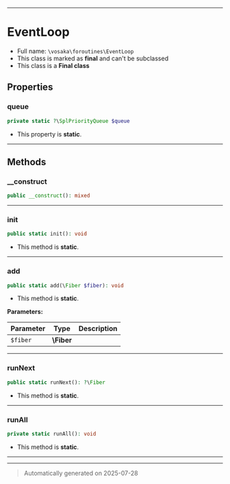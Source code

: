 ***

# EventLoop





* Full name: `\vosaka\foroutines\EventLoop`
* This class is marked as **final** and can't be subclassed
* This class is a **Final class**



## Properties


### queue



```php
private static ?\SplPriorityQueue $queue
```



* This property is **static**.


***

## Methods


### __construct



```php
public __construct(): mixed
```












***

### init



```php
public static init(): void
```



* This method is **static**.








***

### add



```php
public static add(\Fiber $fiber): void
```



* This method is **static**.




**Parameters:**

| Parameter | Type | Description |
|-----------|------|-------------|
| `$fiber` | **\Fiber** |  |





***

### runNext



```php
public static runNext(): ?\Fiber
```



* This method is **static**.








***

### runAll



```php
private static runAll(): void
```



* This method is **static**.








***


***
> Automatically generated on 2025-07-28
